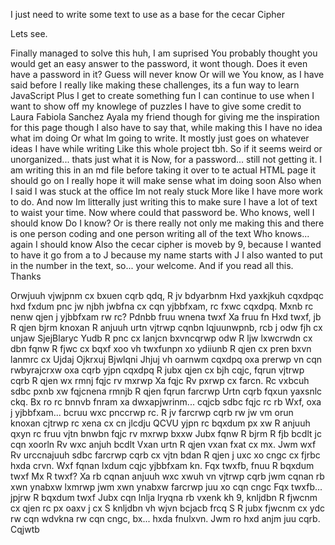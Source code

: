 I just need to write some text to use as a base for the cecar Cipher

Lets see. 

Finally managed to solve this huh, I am suprised
You probably thought you would get an easy answer to the password, it wont though. Does it even have a password in it?
Guess will never know
Or will we
You know, as I have said before I really like making these challenges, its a fun way to learn JavaScript
Plus I get to create something fun I can continue to use when I want to show off my knowlege of puzzles
I have to give some credit to Laura Fabiola Sanchez Ayala my friend though for giving me the inspiration for this page though
I also have to say that, while making this I have no idea what im doing
Or what Im going to write. It mostly just goes on whatever ideas I have while writing
Like this whole project tbh. So if it seems weird or unorganized... thats just what it is
Now, for a password... still not getting it.
I am writing this in an md file before taking it over to te actual HTML page it should go on
I really hope it will make sense what im doing soon
Also when I said I was stuck at the office Im not realy stuck
More like I have more work to do.
And now Im litterally just writing this to make sure I have a lot of text to waist your time.
Now where could that password be.
Who knows, well I should know
Do I know? Or is there really not only me making this and there is one person coding and one person writing all of the text
Who knows... again I should know
Also the cecar cipher is moveb by 9, because I wanted to have it go from a to J because my name starts with J
I also wanted to put in the number in the text, so... your welcome.
And if you read all this. 
Thanks

Orwjuuh vjwjpnm cx bxuen cqrb qdq, R jv bdyarbnm
Hxd yaxkjkuh cqxdpqc hxd fxdum pnc jw njbh jwbfna cx cqn yjbbfxam, rc fxwc cqxdpq. Mxnb rc nenw qjen j yjbbfxam rw rc?
Pdnbb fruu wnena twxf
Xa fruu fn
Hxd twxf, jb R qjen bjrm knoxan R anjuuh urtn vjtrwp cqnbn lqjuunwpnb, rcb j odw fjh cx unjaw SjejBlaryc
Yudb R pnc cx lanjcn bxvncqrwp odw R ljw lxwcrwdn cx dbn fqnw R fjwc cx bqxf xoo vh twxfunpn xo ydiiunb
R qjen cx pren bxvn lanmrc cx Ujdaj Ojkrxuj Bjwlqni Jhjuj vh oarnwm cqxdpq oxa prerwp vn cqn rwbyrajcrxw oxa cqrb yjpn cqxdpq
R jubx qjen cx bjh cqjc, fqrun vjtrwp cqrb R qjen wx rmnj fqjc rv mxrwp
Xa fqjc Rv pxrwp cx farcn. Rc vxbcuh sdbc pxnb xw fqjcnena rmnjb R qjen fqrun farcrwp
Urtn cqrb fqxun yaxsnlc ckq. Bx ro rc bnnvb fnram xa dwxapjwrinm... cqjcb sdbc fqjc rc rb
Wxf, oxa j yjbbfxam... bcruu wxc pnccrwp rc.
R jv farcrwp cqrb rw jw vm orun knoxan cjtrwp rc xena cx cn jlcdju QCVU yjpn rc bqxdum px xw
R anjuuh qxyn rc fruu vjtn bnwbn fqjc rv mxrwp bxxw
Jubx fqnw R bjrm R fjb bcdlt jc cqn xoorln Rv wxc anjuh bcdlt
Vxan urtn R qjen vxan fxat cx mx.
Jwm wxf Rv urccnajuuh sdbc farcrwp cqrb cx vjtn bdan R qjen j uxc xo cngc cx fjrbc hxda crvn.
Wxf fqnan lxdum cqjc yjbbfxam kn.
Fqx twxfb, fnuu R bqxdum twxf
Mx R twxf? Xa rb cqnan anjuuh wxc xwuh vn vjtrwp cqrb jwm cqnan rb xwn ynabxw lxmrwp jwm xwn ynabxw farcrwp juu xo cqn cngc
Fqx twxfb... jpjrw R bqxdum twxf
Jubx cqn lnlja lryqna rb vxenk kh 9, knljdbn R fjwcnm cx qjen rc px oaxv j cx S knljdbn vh wjvn bcjacb frcq S
R jubx fjwcnm cx ydc rw cqn wdvkna rw cqn cngc, bx... hxda fnulxvn.
Jwm ro hxd anjm juu cqrb. 
Cqjwtb
